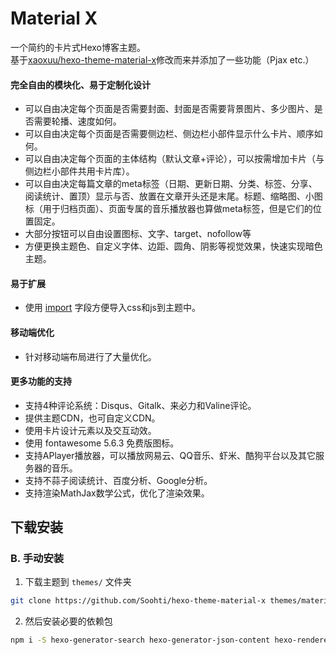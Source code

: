 # Material X

一个简约的卡片式Hexo博客主题。  
基于[xaoxuu/hexo-theme-material-x](https://github.com/volantis-x/hexo-theme-volantis/tree/1.2.7)修改而来并添加了一些功能（Pjax etc.）

#### 完全自由的模块化、易于定制化设计

- 可以自由决定每个页面是否需要封面、封面是否需要背景图片、多少图片、是否需要轮播、速度如何。
- 可以自由决定每个页面是否需要侧边栏、侧边栏小部件显示什么卡片、顺序如何。
- 可以自由决定每个页面的主体结构（默认文章+评论），可以按需增加卡片（与侧边栏小部件共用卡片库）。
- 可以自由决定每篇文章的meta标签（日期、更新日期、分类、标签、分享、阅读统计、置顶）显示与否、放置在文章开头还是末尾。标题、缩略图、小图标（用于归档页面）、页面专属的音乐播放器也算做meta标签，但是它们的位置固定。
- 大部分按钮可以自由设置图标、文字、target、nofollow等
- 方便更换主题色、自定义字体、边距、圆角、阴影等视觉效果，快速实现暗色主题。

#### 易于扩展

- 使用 [import](https://xaoxuu.com/wiki/material-x/config/#import) 字段方便导入css和js到主题中。

#### 移动端优化

- 针对移动端布局进行了大量优化。

#### 更多功能的支持

- 支持4种评论系统：Disqus、Gitalk、来必力和Valine评论。
- 提供主题CDN，也可自定义CDN。
- 使用卡片设计元素以及交互动效。
- 使用 fontawesome 5.6.3 免费版图标。
- 支持APlayer播放器，可以播放网易云、QQ音乐、虾米、酷狗平台以及其它服务器的音乐。
- 支持不蒜子阅读统计、百度分析、Google分析。
- 支持渲染MathJax数学公式，优化了渲染效果。

## 下载安装

### B. 手动安装

1. 下载主题到 `themes/` 文件夹
```bash
git clone https://github.com/Soohti/hexo-theme-material-x themes/material-x
```

2. 然后安装必要的依赖包
```bash
npm i -S hexo-generator-search hexo-generator-json-content hexo-renderer-less
```
